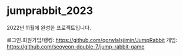 # jumprabbit_2023
2022년 11월에 완성한 프로젝트입니다.

로그인.회원가입/랭킹: https://github.com/qorwlalsjimin/JumpRabbit
게임: https://github.com/seoyeon-double-7/jump-rabbit-game
